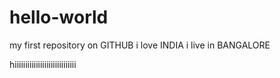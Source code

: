 # hello-world
my first repository on GITHUB
i love INDIA 
i live in BANGALORE 



hiiiiiiiiiiiiiiiiiiiiiiiiiiiii
